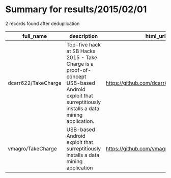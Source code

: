
# Summary for results/2015/02/01
    
2 records found after deduplication

| full_name | description | html_url | matched_list | matched_count | pushed_at | size | stargazers_count | language | forks_count |
|---------------------|-------------------------------------------------------------------------------------------------------------------------------------------------------|----------------------------------------|----------------|-----------------|---------------------------|--------|--------------------|--------------|---------------|
| dcarr622/TakeCharge | Top-five hack at SB Hacks 2015 - Take Charge is a proof-of-concept USB-based Android exploit that surreptitiously installs a data mining application. | https://github.com/dcarr622/TakeCharge | ['exploit'] | 1 | 2015-02-01 07:48:09+00:00 | 2323 | 0 | Java | 0 |
| vmagro/TakeCharge | USB-based Android exploit that surreptitiously installs a data mining application | https://github.com/vmagro/TakeCharge | ['exploit'] | 1 | 2015-02-01 16:56:25+00:00 | 252 | 2 | CoffeeScript | 1 |
